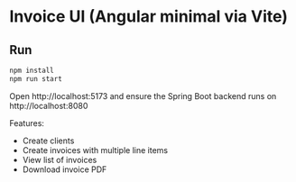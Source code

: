 # Invoice UI (Angular minimal via Vite)

## Run
```bash
npm install
npm run start
```
Open http://localhost:5173 and ensure the Spring Boot backend runs on http://localhost:8080

Features:
- Create clients
- Create invoices with multiple line items
- View list of invoices
- Download invoice PDF
